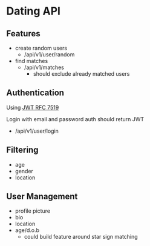 # Dating API

## Features
- create random users
  - /api/v1/user/random
- find matches
  - /api/v1/matches
    - should exclude already matched users
  

## Authentication
Using [JWT RFC 7519](https://datatracker.ietf.org/doc/html/rfc7519)

Login with email and password auth should return JWT
 - /api/v1/user/login

## Filtering
 - age
 - gender
 - location

## User Management
 - profile picture
 - bio
 - location
 - age/d.o.b
   - could build feature around star sign matching